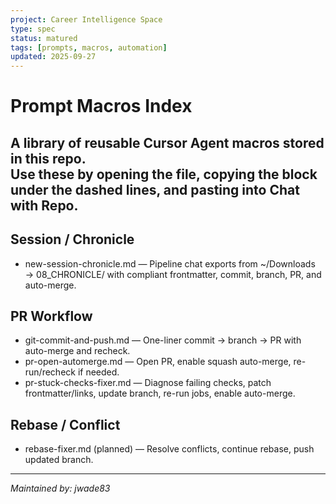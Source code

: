 ```yaml
---
project: Career Intelligence Space
type: spec
status: matured
tags: [prompts, macros, automation]
updated: 2025-09-27
---
```


# Prompt Macros Index
A library of reusable Cursor Agent macros stored in this repo.  
Use these by opening the file, copying the block under the dashed lines, and pasting into **Chat with Repo**.
---
## Session / Chronicle
- new-session-chronicle.md — Pipeline chat exports from ~/Downloads → 08_CHRONICLE/ with compliant frontmatter, commit, branch, PR, and auto-merge.
## PR Workflow
- git-commit-and-push.md — One-liner commit → branch → PR with auto-merge and recheck.
- pr-open-automerge.md — Open PR, enable squash auto-merge, re-run/recheck if needed.
- pr-stuck-checks-fixer.md — Diagnose failing checks, patch frontmatter/links, update branch, re-run jobs, enable auto-merge.
## Rebase / Conflict
- rebase-fixer.md (planned) — Resolve conflicts, continue rebase, push updated branch.
---
*Maintained by: jwade83*
